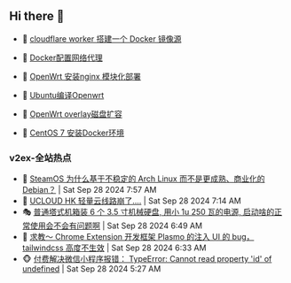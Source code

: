 ## Hi there 👋

<!--
**dkyg666/dkyg666** is a ✨ _special_ ✨ repository because its `README.md` (this file) appears on your GitHub profile.

Here are some ideas to get you started:

- 🔭 I’m currently working on ...
- 🌱 I’m currently learning ...
- 👯 I’m looking to collaborate on ...
- 🤔 I’m looking for help with ...
- 💬 Ask me about ...
- 📫 How to reach me: ...
- 😄 Pronouns: ...
- ⚡ Fun fact: ...
-->

<!-- BLOG-POST-LIST:START -->
- 🦩 [cloudflare worker 搭建一个 Docker 镜像源](http://blog.1996099.xyz/archives/cloudflare-worker-da-jian-yi-ge-docker-jing-xiang-zhan) 

- 🚦 [Docker配置网络代理](http://blog.1996099.xyz/archives/dockerpei-zhi-wang-luo-dai-li) 

- 🫶 [OpenWrt 安装nginx 模块化部署](http://blog.1996099.xyz/archives/openwrt-an-zhuang-nginx-mo-kuai-hua-bu-shu) 

- 🦄 [Ubuntu编译Openwrt](http://blog.1996099.xyz/archives/ubuntuzi-bian-yi-openwrt) 

- 🐻 [OpenWrt overlay磁盘扩容](http://blog.1996099.xyz/archives/openwrt-overlay) 

- 🤖 [CentOS 7 安装Docker环境](http://blog.1996099.xyz/archives/centos-docker) 
<!-- BLOG-POST-LIST:END -->

### v2ex-全站热点
<!-- v2ex:START -->
- 🥸 [SteamOS 为什么基于不稳定的 Arch Linux 而不是更成熟、商业化的 Debian？](https://www.v2ex.com/t/1076543#reply4) | Sat Sep 28 2024 7:57 AM
- 🤗 [UCLOUD HK 轻量云线路崩了....](https://www.v2ex.com/t/1076538#reply2) | Sat Sep 28 2024 7:14 AM
- 🎭 [普通塔式机箱装 6 个 3.5 寸机械硬盘, 用小 1u 250 瓦的电源, 启动啥的正常使用会不会有问题啊](https://www.v2ex.com/t/1076536#reply4) | Sat Sep 28 2024 6:49 AM
- 🥷 [求教～ Chrome Extension 开发框架 Plasmo 的注入 UI 的 bug， tailwindcss 高度不生效](https://www.v2ex.com/t/1076532#reply0) | Sat Sep 28 2024 6:33 AM
- 🐵 [付费解决微信小程序报错： TypeError: Cannot read property &#39;id&#39; of undefined](https://www.v2ex.com/t/1076522#reply8) | Sat Sep 28 2024 5:27 AM<!-- v2ex:END -->

